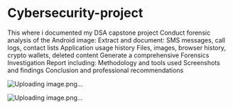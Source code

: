 # Cybersecurity-project
This where i documented my DSA capstone project
Conduct forensic analysis of the Android image:
Extract and document:
SMS messages, call logs, contact lists
Application usage history
Files, images, browser history, crypto wallets, deleted content
Generate a comprehensive Forensics Investigation Report including:
Methodology and tools used
Screenshots and findings
Conclusion and professional recommendations


![Uploading image.png…]()

![Uploading image.png…]()

